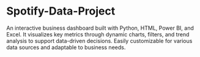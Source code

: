 # Spotify-Data-Project
An interactive business dashboard built with Python, HTML, Power BI, and Excel. It visualizes key metrics through dynamic charts, filters, and trend analysis to support data-driven decisions. Easily customizable for various data sources and adaptable to business needs.
